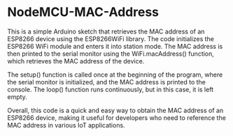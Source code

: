 # NodeMCU-MAC-Address
This is a simple Arduino sketch that retrieves the MAC address of an ESP8266 device using the ESP8266WiFi library. The code initializes the ESP8266 WiFi module and enters it into station mode. The MAC address is then printed to the serial monitor using the WiFi.macAddress() function, which retrieves the MAC address of the device.

The setup() function is called once at the beginning of the program, where the serial monitor is initialized, and the MAC address is printed to the console. The loop() function runs continuously, but in this case, it is left empty.

Overall, this code is a quick and easy way to obtain the MAC address of an ESP8266 device, making it useful for developers who need to reference the MAC address in various IoT applications.
